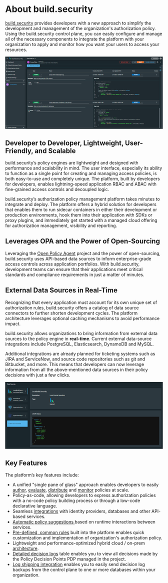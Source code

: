 # About build.security

[build.security](https://build.security/) provides developers with a new approach to simplify the development and management of the organization's authorization policy. Using the build.security control plane, you can easily configure and manage all of the necessary components to integrate the platform with your organization to apply and monitor how you want your users to access your resources.

![Policy building in build.security](../../.gitbook/assets/image%20%281%29.png)

## Developer to Developer, Lightweight, User-Friendly, and Scalable

build.security’s policy engines are lightweight and designed with performance and scalability in mind. The user interface, especially its ability to function as a single point for creating and managing access policies, is both easy-to-use and completely unique. The platform, built by developers for developers, enables lightning-speed application RBAC and ABAC with fine-grained access controls and decoupled logic.

build.security’s authorization policy management platform takes minutes to integrate and deploy. The platform offers a hybrid solution for developers that enables them to run sidecar containers in either their development or production environments, hook them into their application with SDKs or proxy plugins, and immediately get started with a managed cloud offering for authorization management, visibility and reporting.

## Leverages OPA and the Power of Open-Sourcing

Leveraging the [Open Policy Agent](https://www.openpolicyagent.org/) project and the power of open-sourcing, build.security uses API-based data sources to inform enterprise-grade access controls across application portfolios. With build.security, development teams can ensure that their applications meet critical standards and compliance requirements in just a matter of minutes.

## External Data Sources in Real-Time

Recognizing that every application must account for its own unique set of authorization rules, build.security offers a catalog of data source connectors to further shorten development cycles. The platform architecture leverages optional caching mechanisms to avoid performance impact.

build.security allows organizations to bring information from external data sources to the policy engine in **real-time**. Current external data-source integrations include PostgreSQL, Elasticsearch, DynamoDB and MySQL. 

Additional integrations are already planned for ticketing systems such as JIRA and ServiceNow, and source code repositories such as git and Bitbucket, and more. This means that developers can now leverage information from all the above-mentioned data sources in their policy decisions with just a few clicks.

![Data sources](../../.gitbook/assets/image%20%282%29.png)

## Key Features

The platform’s key features include:

* A unified "single pane of glass" approach enables developers to easily [author](../../policy-items/managing-policy-items.md), [evaluate](../../policies/policy-evaluation-playground.md), [distribute](../../projects/publish-project-configuration.md) and [monitor](../../impact-analysis/) policies at scale.
* Policy-as-code, allowing developers to express authorization policies with a no-code policy building process or through a low-code declarative language.
* Seamless [integrations](../../data-sources/) with identity providers, databases and other API-based services.
* [Automatic policy suggestions ](../../policies/creating-a-new-policy.md)based on runtime interactions between services.
* [Pre-defined, common rules](../../policy-items/predefined-rules-templates.md) built into the platform enables quick customization and implementation of organization's authorization policy.
* Lightweight and performance-optimized hybrid cloud / on-prem [architecture](getting-started.md).
* [Detailed decision logs](../../decision-logs/) table enables you to view all decisions made by the Policy Decision Points PDP managed in the project.
* [Log shipping integration](../../system-settings/log-shipping-integration.md) enables you to easily send decision log backups from the control plane to one or more databases within your organization.

